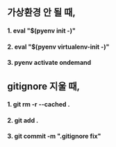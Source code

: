 ## 가상환경 안 될 때,
#### 1. eval "$(pyenv init -)"
#### 2. eval "$(pyenv virtualenv-init -)"
#### 3. pyenv activate ondemand

## gitignore 지울 때,
#### 1. git rm -r --cached .
#### 2. git add .
#### 3. git commit -m ".gitignore fix"

